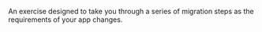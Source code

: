 An exercise designed to take you through a series of migration steps as the requirements of your app changes. 
